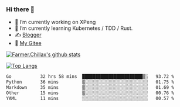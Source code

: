 ### Hi there 👋

- 🔭 I’m currently working on XPeng
- 🌱 I’m currently learning Kubernetes / TDD / Rust.
- ✍️ [Blogger](https://blog.farmer233.top)
- 🤔 [My Gitee](https://gitee.com/Farmer-chong)


[![Farmer.Chillax's github stats](https://github-readme-stats.vercel.app/api?username=FarmerChillax)](https://github.com/anuraghazra/github-readme-stats)

[![Top Langs](https://github-readme-stats.vercel.app/api/top-langs/?username=FarmerChillax&layout=compact&hide=html,css,javascript)](https://github.com/anuraghazra/github-readme-stats)


<a href="https://wakatime.com/@Farmer"> </a>
          <!--START_SECTION:waka-->

```txt
Go           32 hrs 58 mins  ███████████████████████▒░   93.72 %
Python       36 mins         ▒░░░░░░░░░░░░░░░░░░░░░░░░   01.75 %
Markdown     35 mins         ▒░░░░░░░░░░░░░░░░░░░░░░░░   01.69 %
Other        15 mins         ▒░░░░░░░░░░░░░░░░░░░░░░░░   00.76 %
YAML         11 mins         ░░░░░░░░░░░░░░░░░░░░░░░░░   00.57 %
```

<!--END_SECTION:waka-->



<!--
**Farmer-chong/Farmer-chong** is a ✨ _special_ ✨ repository because its `README.md` (this file) appears on your GitHub profile.

Here are some ideas to get you started:

- 🔭 I’m currently working on ...
- 🌱 I’m currently learning ...
- 👯 I’m looking to collaborate on ...
- 🤔 I’m looking for help with ...
- 💬 Ask me about ...
- 📫 How to reach me: ...
- 😄 Pronouns: ...
- ⚡ Fun fact: ...
-->
